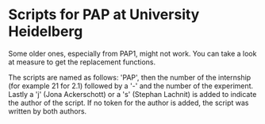 # Scripts for PAP at University Heidelberg

Some older ones, especially from PAP1, might not work.
You can take a look at measure to get the replacement functions.

The scripts are named as follows:
'PAP', then the number of the internship (for example 21 for 2.1) followed by a '-' and the number of the experiment. Lastly a 'j' (Jona Ackerschott) or a 's' (Stephan Lachnit) is added to indicate the author of the script. If no token for the author is added, the script was written by both authors.
